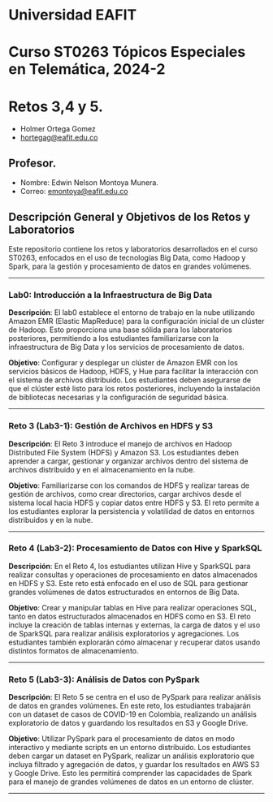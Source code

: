 # Universidad EAFIT
# Curso ST0263 Tópicos Especiales en Telemática, 2024-2
# Retos 3,4 y 5.

- Holmer Ortega Gomez
- hortegag@eafit.edu.co

## Profesor. 
- Nombre: Edwin Nelson Montoya Munera.
- Correo: emontoya@eafit.edu.co

## Descripción General y Objetivos de los Retos y Laboratorios

Este repositorio contiene los retos y laboratorios desarrollados en el curso ST0263, enfocados en el uso de tecnologías Big Data, como Hadoop y Spark, para la gestión y procesamiento de datos en grandes volúmenes.

---

### Lab0: Introducción a la Infraestructura de Big Data

**Descripción**: El lab0 establece el entorno de trabajo en la nube utilizando Amazon EMR (Elastic MapReduce) para la configuración inicial de un clúster de Hadoop. Esto proporciona una base sólida para los laboratorios posteriores, permitiendo a los estudiantes familiarizarse con la infraestructura de Big Data y los servicios de procesamiento de datos.

**Objetivo**: Configurar y desplegar un clúster de Amazon EMR con los servicios básicos de Hadoop, HDFS, y Hue para facilitar la interacción con el sistema de archivos distribuido. Los estudiantes deben asegurarse de que el clúster esté listo para los retos posteriores, incluyendo la instalación de bibliotecas necesarias y la configuración de seguridad básica.

---

### Reto 3 (Lab3-1): Gestión de Archivos en HDFS y S3

**Descripción**: El Reto 3 introduce el manejo de archivos en Hadoop Distributed File System (HDFS) y Amazon S3. Los estudiantes deben aprender a cargar, gestionar y organizar archivos dentro del sistema de archivos distribuido y en el almacenamiento en la nube.

**Objetivo**: Familiarizarse con los comandos de HDFS y realizar tareas de gestión de archivos, como crear directorios, cargar archivos desde el sistema local hacia HDFS y copiar datos entre HDFS y S3. El reto permite a los estudiantes explorar la persistencia y volatilidad de datos en entornos distribuidos y en la nube.

---

### Reto 4 (Lab3-2): Procesamiento de Datos con Hive y SparkSQL

**Descripción**: En el Reto 4, los estudiantes utilizan Hive y SparkSQL para realizar consultas y operaciones de procesamiento en datos almacenados en HDFS y S3. Este reto está enfocado en el uso de SQL para gestionar grandes volúmenes de datos estructurados en entornos de Big Data.

**Objetivo**: Crear y manipular tablas en Hive para realizar operaciones SQL, tanto en datos estructurados almacenados en HDFS como en S3. El reto incluye la creación de tablas internas y externas, la carga de datos y el uso de SparkSQL para realizar análisis exploratorios y agregaciones. Los estudiantes también explorarán cómo almacenar y recuperar datos usando distintos formatos de almacenamiento.

---

### Reto 5 (Lab3-3): Análisis de Datos con PySpark

**Descripción**: El Reto 5 se centra en el uso de PySpark para realizar análisis de datos en grandes volúmenes. En este reto, los estudiantes trabajarán con un dataset de casos de COVID-19 en Colombia, realizando un análisis exploratorio de datos y guardando los resultados en S3 y Google Drive.

**Objetivo**: Utilizar PySpark para el procesamiento de datos en modo interactivo y mediante scripts en un entorno distribuido. Los estudiantes deben cargar un dataset en PySpark, realizar un análisis exploratorio que incluya filtrado y agregación de datos, y guardar los resultados en AWS S3 y Google Drive. Esto les permitirá comprender las capacidades de Spark para el manejo de grandes volúmenes de datos en un entorno de clúster.

---
